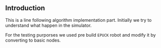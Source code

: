 ## Introduction

This is a line following algorithm implementation part. Initially we try to understand what happen in the simulator.

For the testing purporses we used pre build `EPUCK` robot and modify it by converting to basic nodes.